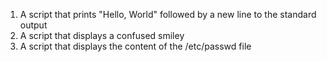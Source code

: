 1. A script that prints "Hello, World" followed by a new line to the standard output
2. A script that displays a confused smiley
3. A script that displays the content of the /etc/passwd file
